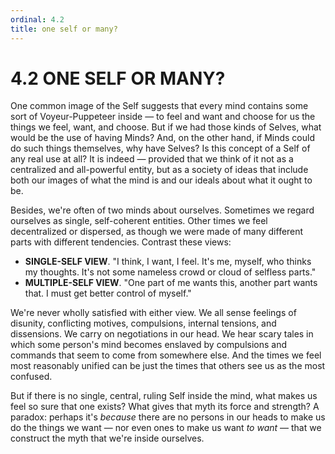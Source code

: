 ```yaml
---
ordinal: 4.2
title: one self or many?
---
```


# 4.2 ONE SELF OR MANY?

One common image of the Self suggests that every mind contains some sort of Voyeur-Puppeteer inside &mdash; to feel and want and choose for us the things we feel, want, and choose. But if we had those kinds of Selves, what would be the use of having Minds? And, on the other hand, if Minds could do such things themselves, why have Selves? Is this concept of a Self of any real use at all? It is indeed &mdash; provided that we think of it not as a centralized and all-powerful entity, but as a society of ideas that include both our images of what the mind is and our ideals about what it ought to be.

Besides, we're often of two minds about ourselves. Sometimes we regard ourselves as single, self-coherent entities. Other times we feel decentralized or dispersed, as though we were made of many different parts with different tendencies. Contrast these views:

- **SINGLE-SELF VIEW**. "I think, I want, I feel. It's me, myself, who thinks my thoughts. It's not some nameless crowd or cloud of selfless parts."
- **MULTIPLE-SELF VIEW**. "One part of me wants this, another part wants that. I must get better control of myself."

We're never wholly satisfied with either view. We all sense feelings of disunity, conflicting motives, compulsions, internal tensions, and dissensions. We carry on negotiations in our head. We hear scary tales in which some person's mind becomes enslaved by compulsions and commands that seem to come from somewhere else. And the times we feel most reasonably unified can be just the times that others see us as the most confused.

But if there is no single, central, ruling Self inside the mind, what makes us feel so sure that one exists? What gives that myth its force and strength? A paradox: perhaps it's _because_ there are no persons in our heads to make us do the things we want &mdash; nor even ones to make us want _to want_ &mdash; that we construct the myth that we're inside ourselves.
